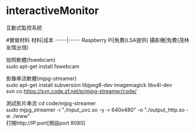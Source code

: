 # interactiveMonitor
互動式監控系統

#實做材料
材料|成本
-----|-----
Raspberry Pi|免費(LSA提供)
攝影機|免費(茂林友情出借)

拍照軟體(fswebcam)<br>
sudo apt-get install fswebcam

影像串流軟體(mjpg-streamer)<br>
sudo apt-get install subversion libjpeg8-dev imagemagick libv4l-dev<br>
svn co https://svn.code.sf.net/p/mjpg-streamer/code/

測試影片串流
cd code/mjpg-streamer<br>
sudo mjpg_streamer -i "./input_uvc.so -y -r 640x480" -o "./output_http.so -w ./www"<br>
打開http://IP:port[預設port 8080]

